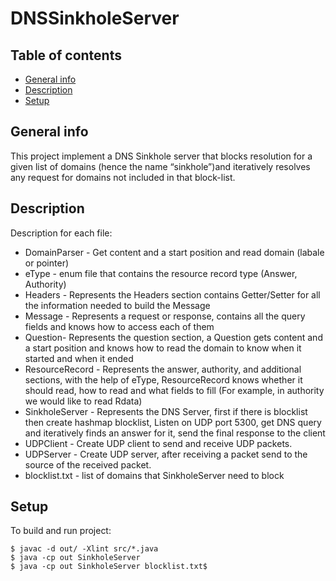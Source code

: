 # DNSSinkholeServer
## Table of contents
* [General info](#general-info)
* [Description](#description)
* [Setup](#setup)

## General info
This project implement a DNS Sinkhole server that blocks resolution for a given list of domains (hence the name “sinkhole”)and iteratively resolves any request for domains not included in that block-list.
	
## Description
Description for each file:
* DomainParser - Get content and a start position and read domain (labale or pointer)
* eType - enum file that contains the resource record type (Answer, Authority)
* Headers - Represents the Headers section contains Getter/Setter for all the information needed to build the Message
* Message - Represents a request or response, contains all the query fields and knows how to access each of them
* Question- Represents the question section, a Question gets content and a start position and knows how to read the domain to know when it started and when it ended
* ResourceRecord - Represents the answer, authority, and additional sections, with the help of eType, ResourceRecord knows whether it should read, how to read and what fields to fill (For example, in authority we would like to read Rdata)
* SinkholeServer - Represents the DNS Server, first if there is blocklist then create hashmap blocklist, Listen on UDP port 5300, get DNS query  and iteratively finds an answer for it, send the final response to the client
* UDPClient - Create UDP client to send and receive UDP packets.
* UDPServer - Create UDP server, after receiving a packet send to the source of the received packet.
* blocklist.txt - list of domains that SinkholeServer need to block 
	
## Setup
To build and run project:

```
$ javac -d out/ -Xlint src/*.java
$ java -cp out SinkholeServer
$ java -cp out SinkholeServer blocklist.txt$ 
```
